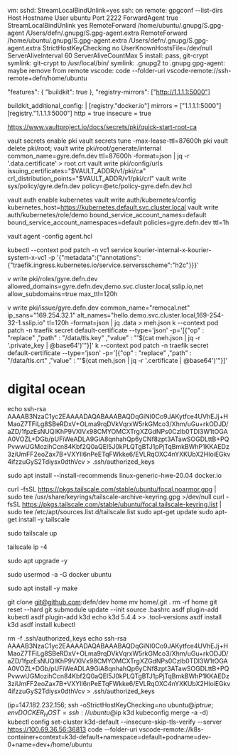 vm:
    sshd: StreamLocalBindUnlink=yes
    ssh: on remote: gpgconf  --list-dirs
        Host
        Hostname
        User ubuntu
        Port 2222
        ForwardAgent true
        StreamLocalBindUnlink yes
        RemoteForward /home/ubuntu/.gnupg/S.gpg-agent /Users/defn/.gnupg/S.gpg-agent.extra
        RemoteForward /home/ubuntu/.gnupg/S.gpg-agent.extra /Users/defn/.gnupg/S.gpg-agent.extra
        StrictHostKeyChecking no
        UserKnownHostsFile=/dev/null
        ServerAliveInterval 60
        ServerAliveCountMax 5
    install: pass, git-crypt
    symlink: git-crypt to /usr/local/bin/
    symlink: .gnupg2 to .gnupg
    gpg-agent: maybe remove from remote
    vscode: code --folder-uri vscode-remote://ssh-remote+defn/home/ubuntu

"features": {
    "buildkit": true
  },
  "registry-mirrors": ["http://1.1.1.1:5000"]

  buildkit_additional_config: |
    [registry."docker.io"]
      mirrors = ["1.1.1.1:5000"]
    [registry."1.1.1.1:5000"]
      http = true
      insecure = true

https://www.vaultproject.io/docs/secrets/pki/quick-start-root-ca


vault secrets enable pki
vault secrets tune -max-lease-ttl=87600h pki
vault delete pki/root; vault write pki/root/generate/internal common_name=gyre.defn.dev ttl=87600h -format=json | jq -r '.data.certificate' > root.crt
vault write pki/config/urls issuing_certificates="$VAULT_ADDR/v1/pki/ca" crl_distribution_points="$VAULT_ADDR/v1/pki/crl"
vault write sys/policy/gyre.defn.dev policy=@etc/policy-gyre.defn.dev.hcl

vault auth enable kubernetes
vault write auth/kubernetes/config kubernetes_host=https://kubernetes.default.svc.cluster.local
vault write auth/kubernetes/role/demo bound_service_account_names=default bound_service_account_namespaces=default policies=gyre.defn.dev ttl=1h

vault agent -config agent.hcl

kubectl --context pod patch -n vc1 service kourier-internal-x-kourier-system-x-vc1 -p '{"metadata":{"annotations":{"traefik.ingress.kubernetes.io/service.serversscheme":"h2c"}}}'

v write pki/roles/gyre.defn.dev allowed_domains=gyre.defn.dev,demo.svc.cluster.local,sslip.io,net allow_subdomains=true max_ttl=120h

v write pki/issue/gyre.defn.dev common_name="remocal.net" ip_sans="169.254.32.1" alt_names="hello.demo.svc.cluster.local,169-254-32-1.sslip.io" tl=120h -format=json | jq .data > meh.json
k --context pod patch -n traefik secret default-certificate --type='json' -p='[{"op" : "replace" ,"path" : "/data/tls.key" ,"value" : "'$(cat meh.json | jq -r '.private_key | @base64')'"}]'
k --context pod patch -n traefik secret default-certificate --type='json' -p='[{"op" : "replace" ,"path" : "/data/tls.crt" ,"value" : "'$(cat meh.json | jq -r '.certificate | @base64')'"}]'

# digital ocean
echo ssh-rsa AAAAB3NzaC1yc2EAAAADAQABAAABAQDqGiNI0Co9JAKytfce4UVhEJj+HMaoZ7TFiLg8SBeRDxV+OLma9rqDVkVqrxW5rkGMco3/Xhm/uGu+rkODJD/aZD/1fpzEsNUQIKhP9VXlVx98CMYOMCXTrgXZGdNPs0CzIb0TDI3W1tOGAA0VOZL+DGb/pUFiWeADLA9GiA8qnhahQp6yCNf8zpt3ATawSOGDLttB+PQPvwwUGMozihCcn84Kbf2Q0aQEl5J0kPLQTgBTJ1pPjTqBmkBWhP1KKAEDz3ziUmFF2eoZax7B+VXYlI6nPeETqFWkke6/EVLRqOXC4nYXKUbX2HloiEGkv4ifzzuGyS2Tdiysx0dthVcv > .ssh/authorized_keys

sudo apt install --install-recommends linux-generic-hwe-20.04 docker.io

curl -fsSL https://pkgs.tailscale.com/stable/ubuntu/focal.noarmor.gpg | sudo tee /usr/share/keyrings/tailscale-archive-keyring.gpg >/dev/null
curl -fsSL https://pkgs.tailscale.com/stable/ubuntu/focal.tailscale-keyring.list | sudo tee /etc/apt/sources.list.d/tailscale.list
sudo apt-get update
sudo apt-get install -y tailscale

sudo tailscale up

tailscale ip -4

sudo apt upgrade -y

sudo usermod -a -G docker ubuntu

sudo apt install -y make

git clone git@github.com:defn/dev home
mv home/.git .
rm -rf home
git reset --hard
git submodule update --init
source .bashrc
asdf plugin-add kubectl
asdf plugin-add k3d
echo k3d 5.4.4 >> .tool-versions
asdf install k3d
asdf install kubectl

rm -f .ssh/authorized_keys
echo ssh-rsa AAAAB3NzaC1yc2EAAAADAQABAAABAQDqGiNI0Co9JAKytfce4UVhEJj+HMaoZ7TFiLg8SBeRDxV+OLma9rqDVkVqrxW5rkGMco3/Xhm/uGu+rkODJD/aZD/1fpzEsNUQIKhP9VXlVx98CMYOMCXTrgXZGdNPs0CzIb0TDI3W1tOGAA0VOZL+DGb/pUFiWeADLA9GiA8qnhahQp6yCNf8zpt3ATawSOGDLttB+PQPvwwUGMozihCcn84Kbf2Q0aQEl5J0kPLQTgBTJ1pPjTqBmkBWhP1KKAEDz3ziUmFF2eoZax7B+VXYlI6nPeETqFWkke6/EVLRqOXC4nYXKUbX2HloiEGkv4ifzzuGyS2Tdiysx0dthVcv > .ssh/authorized_keys

(ip=147.182.232.156; ssh -oStrictHostKeyChecking=no ubuntu@$ip true; env DOCKER_HOST=ssh://ubuntu@$ip k3d kubeconfig merge -a -d)
kubectl config set-cluster k3d-default --insecure-skip-tls-verify --server https://100.69.36.56:36813
code --folder-uri vscode-remote://k8s-container+context=k3d-default+namespace=default+podname=dev-0+name=dev+/home/ubuntu